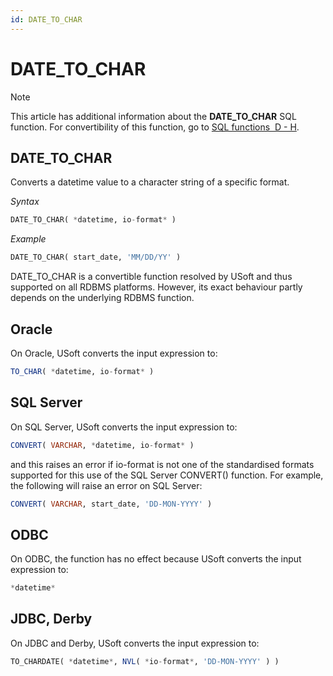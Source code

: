 ```yaml
---
id: DATE_TO_CHAR
---
```


# DATE_TO_CHAR



> [!NOTE]
> This article has additional information about the **DATE_TO_CHAR** SQL function.
> For convertibility of this function, go to [SQL functions  D - H](/docs/Modeller_and_Rules_Engine/SQL_functions/SQL_functions_DH.md).

## **DATE_TO_CHAR**

Converts a datetime value to a character string of a specific format.

*Syntax*

```sql
DATE_TO_CHAR( *datetime, io-format* )
```

*Example*

```sql
DATE_TO_CHAR( start_date, 'MM/DD/YY' )
```

DATE_TO_CHAR is a convertible function resolved by USoft and thus supported on all RDBMS platforms. However, its exact behaviour partly depends on the underlying RDBMS function.

## Oracle

On Oracle, USoft converts the input expression to:

```sql
TO_CHAR( *datetime, io-format* )
```

## SQL Server

On SQL Server, USoft converts the input expression to:

```sql
CONVERT( VARCHAR, *datetime, io-format* )
```

and this raises an error if io-format is not one of the standardised formats supported for this use of the SQL Server CONVERT() function. For example, the following will raise an error on SQL Server:

```sql
CONVERT( VARCHAR, start_date, 'DD-MON-YYYY' )
```

## ODBC

On ODBC, the function has no effect because USoft converts the input expression to:

```sql
*datetime*
```

## JDBC, Derby

On JDBC and Derby, USoft converts the input expression to:

```sql
TO_CHARDATE( *datetime*, NVL( *io-format*, 'DD-MON-YYYY' ) )
```

 